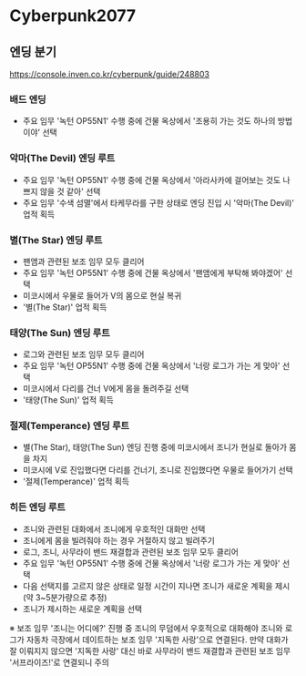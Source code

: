 # Cyberpunk2077

## 엔딩 분기
https://console.inven.co.kr/cyberpunk/guide/248803

### 배드 엔딩

- 주요 임무 '녹턴 OP55N1' 수행 중에 건물 옥상에서 '조용히 가는 것도 하나의 방법이야' 선택

### 악마(The Devil) 엔딩 루트

- 주요 임무 '녹턴 OP55N1' 수행 중에 건물 옥상에서 '아라사카에 걸어보는 것도 나쁘지 않을 것 같아' 선택
- 주요 임무 '수색 섬멸'에서 타케무라를 구한 상태로 엔딩 진입 시 '악마(The Devil)' 업적 획득

### 별(The Star) 엔딩 루트

- 팬앰과 관련된 보조 임무 모두 클리어
- 주요 임무 '녹턴 OP55N1' 수행 중에 건물 옥상에서 '팬앰에게 부탁해 봐야겠어' 선택
- 미코시에서 우물로 들어가 V의 몸으로 현실 복귀
- '별(The Star)' 업적 획득

### 태양(The Sun) 엔딩 루트

- 로그와 관련된 보조 임무 모두 클리어
- 주요 임무 '녹턴 OP55N1' 수행 중에 건물 옥상에서 '너랑 로그가 가는 게 맞아' 선택
- 미코시에서 다리를 건너 V에게 몸을 돌려주길 선택
- '태양(The Sun)' 업적 획득

### 절제(Temperance) 엔딩 루트

- 별(The Star), 태양(The Sun) 엔딩 진행 중에 미코시에서 조니가 현실로 돌아가 몸을 차지
- 미코시에 V로 진입했다면 다리를 건너기, 조니로 진입했다면 우물로 들어가기 선택
- '절제(Temperance)' 업적 획득

### 히든 엔딩 루트

- 조니와 관련된 대화에서 조니에게 우호적인 대화만 선택
- 조니에게 몸을 빌려줘야 하는 경우 거절하지 않고 빌려주기
- 로그, 조니, 사무라이 밴드 재결합과 관련된 보조 임무 모두 클리어
- 주요 임무 '녹턴 OP55N1' 수행 중에 건물 옥상에서 '너랑 로그가 가는 게 맞아' 선택
- 다음 선택지를 고르지 않은 상태로 일정 시간이 지나면 조니가 새로운 계획을 제시 (약 3~5분가량으로 추정)
- 조니가 제시하는 새로운 계획을 선택

※ 보조 임무 '조니는 어디에?' 진행 중 조니의 무덤에서 우호적으로 대화해야 조니와 로그가 자동차 극장에서 데이트하는 보조 임무 '지독한 사랑'으로 연결된다. 만약 대화가 잘 이뤄지지 않으면 '지독한 사랑' 대신 바로 사무라이 밴드 재결합과 관련된 보조 임무 '서프라이즈!'로 연결되니 주의

